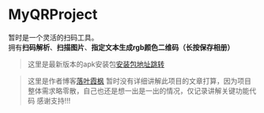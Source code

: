 # MyQRProject
暂时是一个灵活的扫码工具。  
拥有**扫码解析**、**扫描图片**、**指定文本生成rgb颜色二维码（长按保存相册）**

> 这里是最新版本的apk安装包[安装包地址跳转](https://github.com/bbyyxx2/MyQRProject/tree/main/newApk)

> 这里是作者博客[落叶霞枫](https://blog.csdn.net/weixin_45920642?type=blog)
> 暂时没有详细讲解此项目的文章打算，因为项目整体需求略零散，自己也还是想一出是一出的情况，仅记录讲解关键功能代码
> 感谢支持!!!